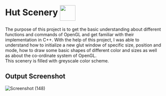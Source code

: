 
  
# Hut Scenery <img src="https://www.opengl.org/img/opengl_logo.png" height=50 align="center">
The purpose of this project is to get the basic understanding about different functions and commands of OpenGL and get familiar with their implementation in C++. With the help of this project, I was able to understand how to initialize a new glut window of specific size, position and mode, how to draw some basic shapes of different color and sizes as well as about the co-ordinate system of OpenGL.  
This scenery is filled with greyscale color scheme.
## Output Screenshot
![Screenshot (148)](https://user-images.githubusercontent.com/46368329/123766033-ec62b600-d8e3-11eb-8ee8-17f0aa31f5cb.png)